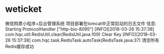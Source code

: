 # weticket
微信购票小程序+后台管理系统
项目部署在tomcat中正常启动的日志文件
信息: Starting ProtocolHandler ["http-bio-8095"]
[INFO][2018-03-26 15:37:38] com.hqc.util.RedisUtil.clear(RedisUtil.java:109) Clear Key 
[INFO][2018-03-26 15:37:38] com.hqc.task.RedisTask.autoTask(RedisTask.java:37) 清空所有Redis缓存成功 
